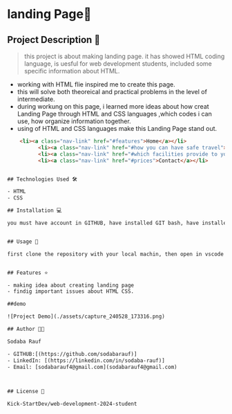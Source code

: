 # landing Page🚀

## Project Description 📝

> this project is about making landing page. it has showed HTML coding language, is uesful for web development students, included some specific information about HTML.


- working with HTML flie inspired me to create this page.
- this will solve both theoreical and practical problems in the level of intermediate.
- during workung on this page, i learned more ideas about how creat Landing Page through HTML and CSS languages ,which codes i can use, how organize information together.
- using of HTML and CSS languages make this Landing Page stand out.

```html
    <li><a class="nav-link" href="#features">Home</a></li>
          <li><a class="nav-link" href="#how you can have safe travel">About</a></li>
          <li><a class="nav-link" href="#which facilities provide to you">Services</a></li>
          <li><a class="nav-link" href="#prices">Contact</a></li>


## Technologies Used 🛠️

- HTML
- CSS

## Installation 💻

you must have account in GITHUB, have installed GIT bash, have installed visual studio code, an uppdate version of chrome.


## Usage 🎯

first clone the repository with your local machin, then open in vscode by (code .) command, after that commit regularly from every changes that you make.


## Features ⭐

- making idea about creating landing page
- findig important issues about HTML CSS.

##demo 

![Project Demo](./assets/capture_240528_173316.png)

## Author 👩‍💻

Sodaba Rauf

- GITHUB:[(https://github.com/sodabarauf)]
- LinkedIn: [(https://linkedin.com/in/sodaba-rauf)]
- Email: [sodabarauf4@gmail.com](sodabarauf4@gmail.com)



## License 📜

Kick-StartDev/web-development-2024-student


